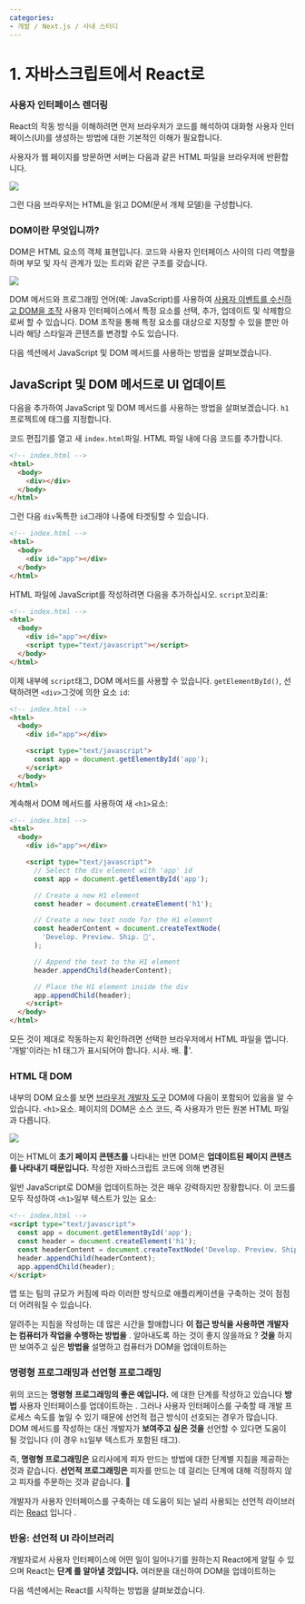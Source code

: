 ```yaml
---
categories:
- 개발 / Next.js / 사내 스터디
---
```

# 1\. 자바스크립트에서 React로
  

### 사용자 인터페이스 렌더링

React의 작동 방식을 이해하려면 먼저 브라우저가 코드를 해석하여 대화형 사용자 인터페이스(UI)를 생성하는 방법에 대한 기본적인 이해가 필요합니다.

사용자가 웹 페이지를 방문하면 서버는 다음과 같은 HTML 파일을 브라우저에 반환합니다.

![](https://nextjs.org/static/images/learn/foundations/html-to-dom.png)

그런 다음 브라우저는 HTML을 읽고 DOM(문서 개체 모델)을 구성합니다.

### DOM이란 무엇입니까?

DOM은 HTML 요소의 객체 표현입니다. 코드와 사용자 인터페이스 사이의 다리 역할을 하며 부모 및 자식 관계가 있는 트리와 같은 구조를 갖습니다.

![](https://nextjs.org/static/images/learn/foundations/dom-to-ui.png)

DOM 메서드와 프로그래밍 언어(예: JavaScript)를 사용하여 [사용자 이벤트를 수신하고 DOM을 조작](https://developer.mozilla.org/en-US/docs/Learn/JavaScript/Client-side_web_APIs/Manipulating_documents) 사용자 인터페이스에서 특정 요소를 선택, 추가, 업데이트 및 삭제함으로써 할 수 있습니다. DOM 조작을 통해 특정 요소를 대상으로 지정할 수 있을 뿐만 아니라 해당 스타일과 콘텐츠를 변경할 수도 있습니다.

다음 섹션에서 JavaScript 및 DOM 메서드를 사용하는 방법을 살펴보겠습니다.

  

## JavaScript 및 DOM 메서드로 UI 업데이트

다음을 추가하여 JavaScript 및 DOM 메서드를 사용하는 방법을 살펴보겠습니다. `h1`프로젝트에 태그를 지정합니다.

코드 편집기를 열고 새 `index.html`파일. HTML 파일 내에 다음 코드를 추가합니다.

```html
<!-- index.html -->
<html>
  <body>
    <div></div>
  </body>
</html>

```

그런 다음 `div`독특한 `id`그래야 나중에 타겟팅할 수 있습니다.

```html
<!-- index.html -->
<html>
  <body>
    <div id="app"></div>
  </body>
</html>

```

HTML 파일에 JavaScript를 작성하려면 다음을 추가하십시오. `script`꼬리표:

```html
<!-- index.html -->
<html>
  <body>
    <div id="app"></div>
    <script type="text/javascript"></script>
  </body>
</html>

```

이제 내부에 `script`태그, DOM 메서드를 사용할 수 있습니다. `getElementById()`, 선택하려면 `<div>`그것에 의한 요소 `id`:

```html
<!-- index.html -->
<html>
  <body>
    <div id="app"></div>

    <script type="text/javascript">
      const app = document.getElementById('app');
    </script>
  </body>
</html>

```

계속해서 DOM 메서드를 사용하여 새 `<h1>`요소:

```html
<!-- index.html -->
<html>
  <body>
    <div id="app"></div>

    <script type="text/javascript">
      // Select the div element with 'app' id
      const app = document.getElementById('app');

      // Create a new H1 element
      const header = document.createElement('h1');

      // Create a new text node for the H1 element
      const headerContent = document.createTextNode(
        'Develop. Preview. Ship. 🚀',
      );

      // Append the text to the H1 element
      header.appendChild(headerContent);

      // Place the H1 element inside the div
      app.appendChild(header);
    </script>
  </body>
</html>

```

모든 것이 제대로 작동하는지 확인하려면 선택한 브라우저에서 HTML 파일을 엽니다. '개발'이라는 h1 태그가 표시되어야 합니다. 시사. 배. 🚀'.

### HTML 대 DOM

내부의 DOM 요소를 보면 [브라우저 개발자 도구](https://developer.chrome.com/docs/devtools/overview/) DOM에 다음이 포함되어 있음을 알 수 있습니다. `<h1>`요소. 페이지의 DOM은 소스 코드, 즉 사용자가 만든 원본 HTML 파일과 다릅니다.

![](https://nextjs.org/static/images/learn/foundations/source-code.png)

이는 HTML이 **초기 페이지 콘텐츠를** 나타내는 반면 DOM은 **업데이트된 페이지 콘텐츠를 나타내기 때문입니다.** 작성한 자바스크립트 코드에 의해 변경된

일반 JavaScript로 DOM을 업데이트하는 것은 매우 강력하지만 장황합니다. 이 코드를 모두 작성하여 `<h1>`일부 텍스트가 있는 요소:

```html
<!-- index.html -->
<script type="text/javascript">
  const app = document.getElementById('app');
  const header = document.createElement('h1');
  const headerContent = document.createTextNode('Develop. Preview. Ship. 🚀');
  header.appendChild(headerContent);
  app.appendChild(header);
</script>

```

  

앱 또는 팀의 규모가 커짐에 따라 이러한 방식으로 애플리케이션을 구축하는 것이 점점 더 어려워질 수 있습니다.

알려주는 지침을 작성하는 데 많은 시간을 할애합니다 **이 접근 방식을 사용하면 개발자는 컴퓨터가 작업을 수행하는 방법을** . 알아내도록 하는 것이 좋지 않을까요 ? **것을** 하지만 보여주고 싶은 **방법을** 설명하고 컴퓨터가 DOM을 업데이트하는

### 명령형 프로그래밍과 선언형 프로그래밍

위의 코드는 **명령형** **프로그래밍의 좋은 예입니다.** 에 대한 단계를 작성하고 있습니다 **방법** 사용자 인터페이스를 업데이트하는 . 그러나 사용자 인터페이스를 구축할 때 개발 프로세스 속도를 높일 수 있기 때문에 선언적 접근 방식이 선호되는 경우가 많습니다. DOM 메서드를 작성하는 대신 개발자가 **보여주고 싶은 것을** 선언할 수 있다면 도움이 될 것입니다 (이 경우 `h1`일부 텍스트가 포함된 태그).

즉, **명령형 프로그래밍은** 요리사에게 피자 만드는 방법에 대한 단계별 지침을 제공하는 것과 같습니다. **선언적 프로그래밍은** 피자를 만드는 데 걸리는 단계에 대해 걱정하지 않고 피자를 주문하는 것과 같습니다. 🍕

개발자가 사용자 인터페이스를 구축하는 데 도움이 되는 널리 사용되는 선언적 라이브러리는 [React](https://beta.reactjs.org/) 입니다 .

### 반응: 선언적 UI 라이브러리

개발자로서 사용자 인터페이스에 어떤 일이 일어나기를 원하는지 React에게 알릴 수 있으며 React는 **단계 를 알아낼 것입니다.** 여러분을 대신하여 DOM을 업데이트하는

다음 섹션에서는 React를 시작하는 방법을 살펴보겠습니다.